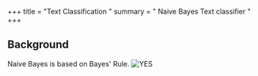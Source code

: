 
+++ title = "Text Classification " 
summary = " Naive Bayes Text classifier " 
+++
## Background 
Naive Bayes is based on Bayes' Rule.
 ![YES](/post/naiveBayes.png)